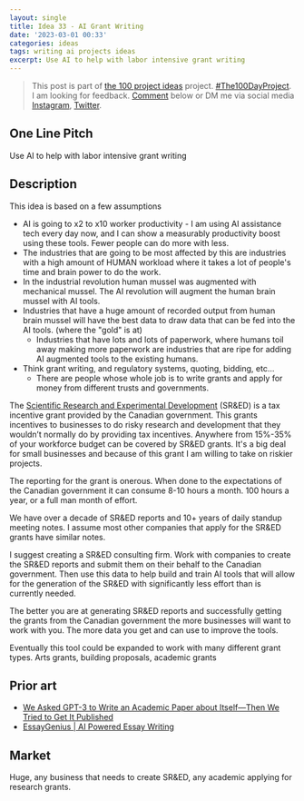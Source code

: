 ```yaml
---
layout: single
title: Idea 33 - AI Grant Writing
date: '2023-03-01 00:33'
categories: ideas
tags: writing ai projects ideas
excerpt: Use AI to help with labor intensive grant writing
---
```


> This post is part of [the 100 project ideas](/projects/2023-100-ideas/) project. [#The100DayProject](https://www.the100dayproject.org/). I am looking for feedback. <a href='#utterances-comments'>Comment</a> below or DM me via social media <a href="https://instagram.com/funvill" rel="nofollow noopener noreferrer"><i class="fab fa-fw fa-instagram" aria-hidden="true"></i><span class="label">Instagram</span></a>, <a href="https://twitter.com/funvill" rel="nofollow noopener noreferrer"><i class="fab fa-fw fa-twitter" aria-hidden="true"></i><span class="label">Twitter</span></a>.

## One Line Pitch

Use AI to help with labor intensive grant writing

## Description

This idea is based on a few assumptions

- AI is going to x2 to x10 worker productivity - I am using AI assistance tech every day now, and I can show a measurably productivity boost using these tools. Fewer people can do more with less.
- The industries that are going to be most affected by this are industries with a high amount of HUMAN workload where it takes a lot of people's time and brain power to do the work.
- In the industrial revolution human mussel was augmented with mechanical mussel. The AI revolution will augment the human brain mussel with AI tools.
- Industries that have a huge amount of recorded output from human brain mussel will have the best data to draw data that can be fed into the AI tools. (where the "gold" is at)
  - Industries that have lots and lots of paperwork, where humans toil away making more paperwork are industries that are ripe for adding AI augmented tools to the existing humans.
- Think grant writing, and regulatory systems, quoting, bidding, etc…
  - There are people whose whole job is to write grants and apply for money from different trusts and governments.

The [Scientific Research and Experimental Development](https://www.canada.ca/en/revenue-agency/services/scientific-research-experimental-development-tax-incentive-program.html) (SR&ED) is a tax incentive grant provided by the Canadian government. This grants incentives to businesses to do risky research and development that they wouldn’t normally do by providing tax incentives. Anywhere from 15%-35% of your workforce budget can be covered by SR&ED grants. It's a big deal for small businesses and because of this grant I am willing to take on riskier projects.

The reporting for the grant is onerous. When done to the expectations of the Canadian government it can consume 8-10 hours a month. 100 hours a year, or a full man month of effort.

We have over a decade of SR&ED reports and 10+ years of daily standup meeting notes. I assume most other companies that apply for the SR&ED grants have similar notes.

I suggest creating a SR&ED consulting firm. Work with companies to create the SR&ED reports and submit them on their behalf to the Canadian government. Then use this data to help build and train AI tools that will allow for the generation of the SR&ED with significantly less effort than is currently needed.

The better you are at generating SR&ED reports and successfully getting the grants from the Canadian government the more businesses will want to work with you. The more data you get and can use to improve the tools.

Eventually this tool could be expanded to work with many different grant types. Arts grants, building proposals, academic grants

## Prior art

- [We Asked GPT-3 to Write an Academic Paper about Itself—Then We Tried to Get It Published](https://www.scientificamerican.com/article/we-asked-gpt-3-to-write-an-academic-paper-about-itself-mdash-then-we-tried-to-get-it-published/)
- [EssayGenius | AI Powered Essay Writing](https://essaygenius.ai/#!)

## Market

Huge, any business that needs to create SR&ED, any academic applying for research grants.
